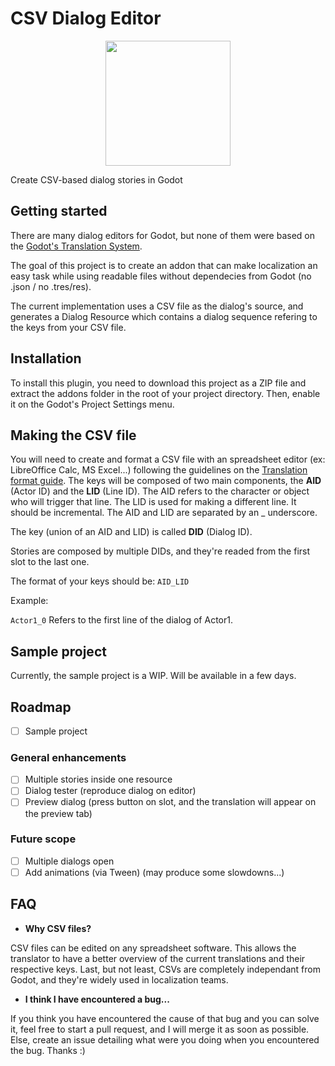 # CSV Dialog Editor
<p align="center"><img height="200" src="https://upload.wikimedia.org/wikipedia/commons/f/f0/CSV_Logo.svg"></img></p>

Create CSV-based dialog stories in Godot

## Getting started
There are many dialog editors for Godot, but none of them were based on the <a href="https://docs.godotengine.org/en/stable/getting_started/workflow/assets/importing_translations.html#games-and-internationalization">Godot's Translation System</a>.

The goal of this project is to create an addon that can make localization an easy task while using readable files without dependecies from Godot (no .json / no .tres/res).

The current implementation uses a CSV file as the dialog's source, and generates a Dialog Resource which contains a dialog sequence refering to the keys from your CSV file.

## Installation
To install this plugin, you need to download this project as a ZIP file and extract the addons folder in the root of your project directory. Then, enable it on the Godot's Project Settings menu.

## Making the CSV file
You will need to create and format a CSV file with an spreadsheet editor (ex: LibreOffice Calc, MS Excel...) following the guidelines on the <a href="https://docs.godotengine.org/en/stable/getting_started/workflow/assets/importing_translations.html#translation-format">Translation format guide</a>.
The keys will be composed of two main components, the **AID** (Actor ID) and the **LID** (Line ID). The AID refers to the character or object who will trigger that line. The LID is used for making a different line. It should be incremental. The AID and LID are separated by an _ underscore. 

The key (union of an AID and LID) is called **DID** (Dialog ID).

Stories are composed by multiple DIDs, and they're readed from the first slot to the last one.

The format of your keys should be:
`AID_LID`

Example:

`Actor1_0` Refers to the first line of the dialog of Actor1.

## Sample project
Currently, the sample project is a WIP. Will be available in a few days.

## Roadmap
- [ ] Sample project
### General enhancements
- [ ] Multiple stories inside one resource
- [ ] Dialog tester (reproduce dialog on editor)
- [ ] Preview dialog (press button on slot, and the translation will appear on the preview tab)
### Future scope
- [ ] Multiple dialogs open
- [ ] Add animations (via Tween) (may produce some slowdowns...)

## FAQ
* **Why CSV files?**

CSV files can be edited on any spreadsheet software. This allows the translator to have a better overview of the current translations and their respective keys.
Last, but not least, CSVs are completely independant from Godot, and they're widely used in localization teams.

* **I think I have encountered a bug...**

If you think you have encountered the cause of that bug and you can solve it, feel free to start a pull request, and I will merge it as soon as possible.
Else, create an issue detailing what were you doing when you encountered the bug. Thanks :)
